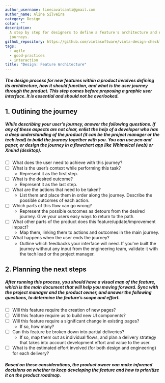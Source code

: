 ```yaml
---
author_username: linecavalcanti@gmail.com
author_name: Aline Silveira
category: Design
color: ""
description:
  A step by step for designers to define a feature's architecture and user
  journeys.
github_repository: https://github.com/vintasoftware/vinta-design-checklists/tree/master/feature-architecture
tags:
  - agile
  - good-practices
  - interaction
title: "Design: Feature Architecture"
---
```


##### The design process for new features within a product involves defining its architecture, how it should function, and what is the user journey through the product. This step comes before proposing a graphic user interface. It is essential and should not be overlooked.

## 1. Outlining the journey

##### While describing your user’s journey, answer the following questions. If any of these aspects are not clear, enlist the help of a developer who has a deep understanding of the product (it can be the project manager or the tech lead) to build the journey together with you. You can use pen and paper, or design the journey in a flowchart app like Whimsical (web) or Xmind (desktop).

- [ ] What does the user need to achieve with this journey?
- [ ] What is the user’s context while performing this task?
  - Represent it as the first step.
- [ ] What is the desired outcome?
  - Represent it as the last step.
- [ ] What are the actions that need to be taken?
  - List them and place them in order along the journey. Describe the possible outcomes of each action.
- [ ] Which parts of this flow can go wrong?
  - Represent the possible outcomes as detours from the desired journey. Give your users easy ways to return to the path.
- [ ] What other parts of the product does this feature/update/improvement impact?
  - Map them, linking them to actions and outcomes in the main journey.
- [ ] What happens when the user ends the journey?
  - Outline which feedbacks your interface will need. If you’ve built the journey without any input from the engineering team, validate it with the tech lead or the project manager.

## 2. Planning the next steps

##### After running this process, you should have a visual map of the feature, which is the main document that will help you moving forward. Sync with the project manager and the product owner, and answer the following questions, to determine the feature’s scope and effort.

- [ ] Will this feature require the creation of new pages?
- [ ] Will this feature require us to build new UI components?
- [ ] Will this feature require a significant change in existing pages?
  - If so, how many?
- [ ] Can this feature be broken down into partial deliveries?
  - If so, map them out as individual flows, and plan a delivery strategy that takes into account development effort and value to the user.
- [ ] What is the estimated effort involved (for both design and engineering) for each delivery?

##### Based on these considerations, the product owner can make informed decisions on whether to keep developing the feature and how to prioritize it on the product roadmap.
